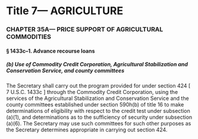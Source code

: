 
# Title 7— AGRICULTURE
### CHAPTER 35A— PRICE SUPPORT OF AGRICULTURAL COMMODITIES
#### § 1433c–1. Advance recourse loans
##### (b) Use of Commodity Credit Corporation, Agricultural Stabilization and Conservation Service, and county committees

The Secretary shall carry out the program provided for under section 424 [ 7 U.S.C. 1433c ] through the Commodity Credit Corporation, using the services of the Agricultural Stabilization and Conservation Service and the county committees established under section 590h(b) of title 16 to make determinations of eligibility with respect to the credit test under subsection (a)(1), and determinations as to the sufficiency of security under subsection (a)(6). The Secretary may use such committees for such other purposes as the Secretary determines appropriate in carrying out section 424.
